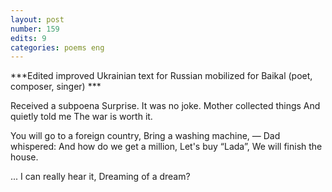 ```yaml
---
layout: post
number: 159
edits: 9
categories: poems eng
---
```


***Edited 
improved Ukrainian text for Russian mobilized for Baikal
(poet, composer, singer) ***

Received a subpoena
Surprise.
It was no joke.
Mother collected things
And quietly told me
The war is worth it.

You will go to a foreign country,
Bring a washing machine, —
Dad whispered: 
And how do we get a million, 
Let's buy “Lada”,
We will finish the house. 

... I can really hear it, 
Dreaming of a dream?
